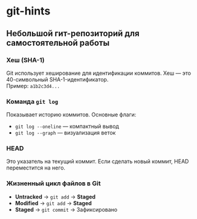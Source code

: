 # git-hints

## Небольшой гит-репозиторий для самостоятельной работы

### Хеш (SHA-1)  
Git использует хеширование для идентификации коммитов. Хеш — это 40-символьный SHA-1-идентификатор.  
Пример: `a1b2c3d4...`  

### Команда `git log`  
Показывает историю коммитов. Основные флаги:  
- `git log --oneline` — компактный вывод  
- `git log --graph` — визуализация веток  

### HEAD  
Это указатель на текущий коммит. Если сделать новый коммит, HEAD переместится на него.  

### Жизненный цикл файлов в Git  
- **Untracked** → `git add` → **Staged**  
- **Modified** → `git add` → **Staged**  
- **Staged** → `git commit` → Зафиксировано  